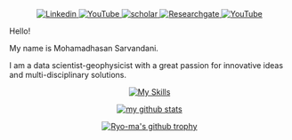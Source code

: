 
<div align="center">

 <a href="https://www.linkedin.com/in/mohamadhasan-sarvandani/">
  <img
    alt="Linkedin"
    src="https://img.shields.io/badge/linkedin-0077B5?logo=linkedin&logoColor=white&style=for-the-badge"
  />
</a>

<a href="https://www.pinterest.com/Mohamadhasan_Sarvandani/">
  <img
    alt="YouTube"
    src="https://img.shields.io/badge/Pinterest-FF0000?style=for-the-badge&logo=Pinterest&logoColor=black"
  />
</a>

<a href="https://scholar.google.com/citations?user=6FDuIJMAAAAJ&hl=en">
  <img
    alt="scholar"
    src="https://img.shields.io/badge/Google_Scholar-4285F4?style=for-the-badge&logo=google-scholar&logoColor=white"
  />
</a>

<a href="https://www.researchgate.net/profile/Mohamadhasan-Sarvandani">
  <img
    alt="Researchgate"
    src="https://img.shields.io/badge/Researchgate-3DDC84?style=for-the-badge&logo=researchgate&logoColor=white"
  />
</a>

<a href="https://www.youtube.com/@MohamadhasanSarvandani/featured">
  <img
    alt="YouTube"
    src="https://img.shields.io/badge/YouTube-FF0000?style=for-the-badge&logo=youtube&logoColor=black"
  />
</a>


</div>
 
















 Hello!

My name is Mohamadhasan Sarvandani.

I am a data scientist-geophysicist with a great passion for innovative ideas and multi-disciplinary solutions.  


<div align="center">

  [![My Skills](https://skillicons.dev/icons?i=latex,tensorflow,gcp,mysql,py,matlab,linux,emacs,r&theme=dark)](https://skillicons.dev)

[![my github stats](https://github-readme-stats.vercel.app/api?username=Sarvandani&theme=blue-green)](https://github.com/Sarvandani)
 

[![Ryo-ma's github trophy](https://github-profile-trophy.vercel.app/?username=Sarvandani&row=1)](https://github.com/ryo-ma/github-profile-trophy)

</div>



